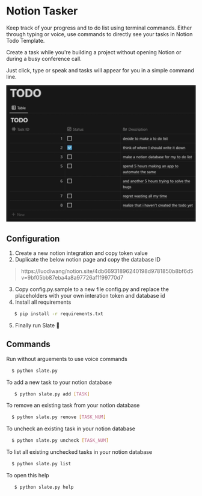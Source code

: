 # Notion Tasker

Keep track of your progress and to do list using terminal commands. Either through typing or voice, use commands to directly see your tasks in Notion Todo Template. 

Create a task while you're building a project without opening Notion or during a busy conference call.

Just click, type or speak and tasks will appear for you in a simple command line.

![Image](/assets/screenshot.png)

## Configuration
1. Create a new notion integration and copy token value
2. Duplicate the below notion page and copy the database ID
> https://luodiwang/notion.site/4db66931896240198d9781850b8bf6d5 v=9bf05bb87eba4a8a97726af1f99770d7
3. Copy config.py.sample to a new file config.py and replace the placeholders with your own interation token and database id
4. Install all requirements
```bash
   $ pip install -r requirements.txt
```
5. Finally run Slate 🎉

## Commands

Run without arguements to use voice commands 

```bash
  $ python slate.py
```

To add a new task to your notion database

```bash
   $ python slate.py add [TASK]
```

To remove an existing task from your notion database

```bash
  $ python slate.py remove [TASK_NUM]
```

To uncheck an existing task in your notion database

```bash
  $ python slate.py uncheck [TASK_NUM]
```

To list all existing unchecked tasks in your notion database

```bash
  $ python slate.py list
```

To open this help

```bash
   $ python slate.py help
```
